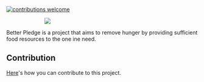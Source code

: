 [![contributions welcome](https://img.shields.io/badge/contributions-welcome-brightgreen.svg?style=flat)](https://github.com/gscdit/betterpledge-frontend/issues)

<img src="https://betterpledgegsc.firebaseapp.com/assets/logo.png" style="padding-left:100px;"/>

Better Pledge is a project that aims to remove hunger by providing sufficient food resources to the one ine need.

## Contribution

[Here](CONTRIBUTING.md)'s how you can contribute to this project.